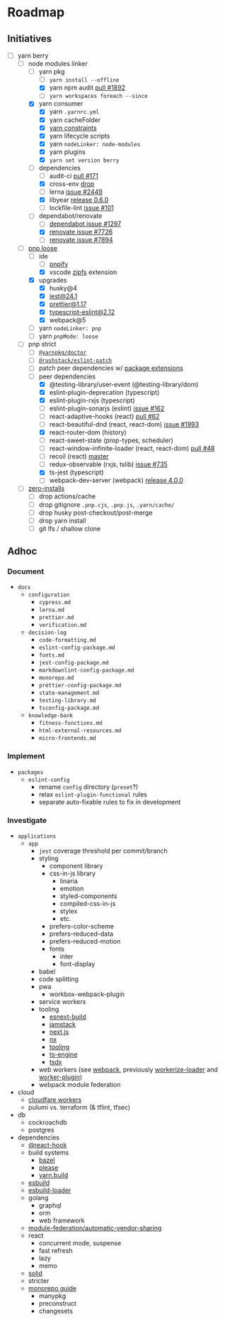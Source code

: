 # Roadmap

## Initiatives

- [ ] yarn berry
  - [ ] node modules linker
    - [ ] yarn pkg
      - [ ] `yarn install --offline`
      - [x] yarn npm audit [pull #1892](https://github.com/yarnpkg/berry/pull/1892)
      - [ ] `yarn workspaces foreach --since`
    - [x] yarn consumer
      - [x] yarn `.yarnrc.yml`
      - [x] yarn cacheFolder
      - [x] [yarn constraints](https://yarnpkg.com/features/constraints)
      - [x] yarn lifecycle scripts
      - [x] yarn `nodeLinker: node-modules`
      - [x] yarn plugins
      - [x] `yarn set version berry`
    - [ ] dependencies
      - [ ] audit-ci [pull #171](https://github.com/IBM/audit-ci/pull/171)
      - [x] cross-env [drop](https://github.com/yarnpkg/berry/tree/master/packages/yarnpkg-shell)
      - [ ] lerna [issue #2449](https://github.com/lerna/lerna/issues/2449)
      - [x] libyear [release 0.6.0](https://github.com/jdanil/libyear/blob/master/CHANGELOG.md#060-2020-10-10)
      - [ ] lockfile-lint [issue #101](https://github.com/lirantal/lockfile-lint/issues/101)
    - [ ] dependabot/renovate
      - [ ] [dependabot issue #1297](https://github.com/dependabot/dependabot-core/issues/1297)
      - [x] [renovate issue #7726](https://github.com/renovatebot/renovate/issues/7726)
      - [ ] [renovate issue #7894](https://github.com/renovatebot/renovate/issues/7894)
  - [ ] [pnp loose](https://yarnpkg.com/features/pnp#pnp-loose-mode)
    - [ ] ide
      - [ ] [pnpify](https://yarnpkg.com/getting-started/editor-sdks)
      - [x] vscode [zipfs](https://marketplace.visualstudio.com/items?itemName=arcanis.vscode-zipfs) extension
    - [x] upgrades
      - [x] husky@4
      - [x] jest@24.1
      - [x] prettier@1.17
      - [x] typescript-eslint@2.12
      - [x] webpack@5
    - [ ] yarn `nodeLinker: pnp`
    - [ ] yarn `pnpMode: loose`
  - [ ] pnp strict
    - [ ] [`@yarnpkg/doctor`](https://github.com/yarnpkg/berry/tree/master/packages/yarnpkg-doctor)
    - [ ] [`@rushstack/eslint-patch`](https://www.npmjs.com/package/@rushstack/eslint-patch)
    - [ ] patch peer dependencies w/ [package extensions](https://yarnpkg.com/configuration/yarnrc#packageExtensions)
    - [ ] peer dependencies
      - [x] @testing-library/user-event (@testing-library/dom)
      - [x] eslint-plugin-deprecation (typescript)
      - [x] eslint-plugin-rxjs (typescript)
      - [ ] eslint-plugin-sonarjs (eslint) [issue #162](https://github.com/SonarSource/eslint-plugin-sonarjs/issues/162)
      - [ ] react-adaptive-hooks (react) [pull #62](https://github.com/GoogleChromeLabs/react-adaptive-hooks/pull/62)
      - [ ] react-beautiful-dnd (react, react-dom) [issue #1993](https://github.com/atlassian/react-beautiful-dnd/issues/1993)
      - [x] react-router-dom (history)
      - [ ] react-sweet-state (prop-types, scheduler)
      - [ ] react-window-infinite-loader (react, react-dom) [pull #48](https://github.com/bvaughn/react-window-infinite-loader/pull/48)
      - [ ] recoil (react) [master](https://github.com/facebookexperimental/recoil)
      - [ ] redux-observable (rxjs, tslib) [issue #735](https://github.com/redux-observable/redux-observable/issues/735)
      - [x] ts-jest (typescript)
      - [ ] webpack-dev-server (webpack) [release 4.0.0](https://github.com/webpack/webpack-dev-server/releases/tag/v4.0.0-beta.0)
  - [ ] [zero-installs](https://yarnpkg.com/features/zero-installs)
    - [ ] drop actions/cache
    - [ ] drop gitignore `.pnp.cjs`, `.pnp.js`, `.yarn/cache/`
    - [ ] drop husky post-checkout/post-merge
    - [ ] drop yarn install
    - [ ] git lfs / shallow clone

## Adhoc

### Document

- `docs`
  - `configuration`
    - `cypress.md`
    - `lerna.md`
    - `prettier.md`
    - `verification.md`
  - `decision-log`
    - `code-formatting.md`
    - `eslint-config-package.md`
    - `fonts.md`
    - `jest-config-package.md`
    - `markdownlint-config-package.md`
    - `monorepo.md`
    - `prettier-config-package.md`
    - `state-management.md`
    - `testing-library.md`
    - `tsconfig-package.md`
  - `knowledge-bank`
    - `fitness-functions.md`
    - `html-external-resources.md`
    - `micro-frontends.md`

### Implement

- `packages`
  - `eslint-config`
    - rename `config` directory (`preset`?)
    - relax `eslint-plugin-functional` rules
    - separate auto-fixable rules to fix in development

### Investigate

- `applications`
  - `app`
    - `jest` coverage threshold per commit/branch
    - styling
      - component library
      - css-in-js library
        - linaria
        - emotion
        - styled-components
        - compiled-css-in-js
        - stylex
        - etc.
      - prefers-color-scheme
      - prefers-reduced-data
      - prefers-reduced-motion
      - fonts
        - inter
        - font-display
    - babel
    - code splitting
    - pwa
      - workbox-webpack-plugin
    - service workers
    - tooling
      - [esnext-build](https://github.com/codynova/esnext-build)
      - [jamstack](https://jamstack.org/)
      - [next.js](https://nextjs.org/)
      - [nx](https://nx.dev/)
      - [tooling](https://tooling.js.org/)
      - [ts-engine](https://ts-engine.dev/)
      - [tsdx](https://github.com/jaredpalmer/tsdx)
    - web workers (see [webpack](https://webpack.js.org/blog/2020-10-10-webpack-5-release/#native-worker-support), previously [workerize-loader](https://github.com/developit/workerize-loader) and [worker-plugin](https://github.com/GoogleChromeLabs/worker-plugin))
    - webpack module federation
- cloud
  - [cloudfare workers](https://workers.cloudflare.com/)
  - pulumi vs. terraform (& tflint, tfsec)
- db
  - cockroachdb
  - postgres
- dependencies
  - [@react-hook](https://github.com/jaredLunde/react-hook)
  - build systems
    - [bazel](https://bazel.build/)
    - [please](https://please.build/)
    - [yarn.build](https://yarn.build/)
  - [esbuild](https://github.com/evanw/esbuild)
  - [esbuild-loader](https://github.com/privatenumber/esbuild-loader)
  - golang
    - graphql
    - orm
    - web framework
  - [module-federation/automatic-vendor-sharing](https://github.com/module-federation/automatic-vendor-sharing)
  - react
    - concurrent mode, suspense
    - fast refresh
    - lazy
    - memo
  - [solid](https://github.com/ryansolid/solid)
  - stricter
  - [monorepo guide](https://monorepo.guide/)
    - manypkg
    - preconstruct
    - changesets
